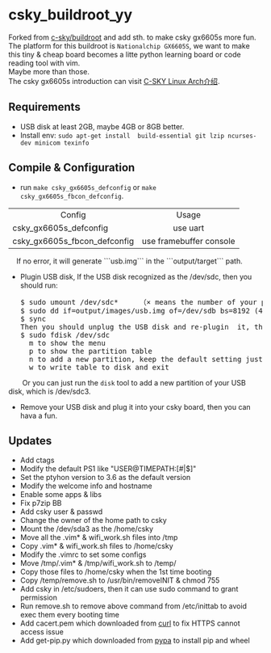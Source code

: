 # csky_buildroot_yy
Forked from [c-sky/buildroot](https://github.com/c-sky/buildroot) and add sth. to make csky gx6605s more fun.  
The platform for this buildroot is  ```Nationalchip GX6605S```, we want to make this tiny & cheap board becomes a litte python learning board or code reading tool with vim.  
Maybe more than those.  
The csky gx6605s introduction can visit [C-SKY Linux Arch介绍](https://c-sky.github.io/).

## Requirements
* USB disk at least 2GB, maybe 4GB or 8GB better.
* Install env: ```sudo apt-get install  build-essential git lzip ncurses-dev minicom texinfo```  

## Compile & Configuration
* run ```make csky_gx6605s_defconfig``` or ```make csky_gx6605s_fbcon_defconfig```.   
<table>
    <tr>
        <td align="center">Config</td>
		<td align="center">Usage</td>
    </tr>
	<tr>
        <td align="left">csky_gx6605s_defconfig</td>
		<td align="center">use uart</td>
    </tr>
	<tr>
        <td align="left">csky_gx6605s_fbcon_defconfig</td>
		<td align="center">use framebuffer console</td>
    </tr>
</table>  
&nbsp;&nbsp;&nbsp;&nbsp;If no error, it will generate ```usb.img``` in the ```output/target``` path.  

*  Plugin USB disk, If the USB disk recognized as the /dev/sdc, then you should run:
   <pre>
   $ sudo umount /dev/sdc*     （× means the number of your partitions of the USB disk）
   $ sudo dd if=output/images/usb.img of=/dev/sdb bs=8192 (4G:4096, 8G:8192, 16G:16384)
   $ sync
   Then you should unplug the USB disk and re-plugin  it, then run commands:
   $ sudo fdisk /dev/sdc
     m to show the menu
     p to show the partition table
     n to add a new partition, keep the default setting just press Enter
     w to write table to disk and exit
   </pre>
&nbsp;&nbsp;&nbsp;&nbsp;&nbsp;&nbsp;&nbsp;Or you can just run the ```disk``` tool to add a new partition of your USB disk, which is /dev/sdc3.  

* Remove your USB disk and plug it into your csky board, then you can hava a fun.


## Updates
* Add ctags   
* Modify the default PS1 like "USER@TIMEPATH:[#|$]"  
* Set the ptyhon version to 3.6 as the default version  
* Modify the welcome info and hostname  
* Enable some apps & libs  
* Fix p7zip BB  
* Add csky user & passwd  
* Change the owner of the home path to csky  
* Mount the /dev/sda3 as the /home/csky  
* Move all the .vim* & wifi_work.sh files into /tmp  
* Copy .vim* & wifi_work.sh files to /home/csky  
* Modify the .vimrc to set some configs
* Move /tmp/.vim* & /tmp/wifi_work.sh to /temp/
* Copy those files to /home/csky when the 1st time booting
* Copy /temp/remove.sh to /usr/bin/removeINIT & chmod 755
* Add csky in /etc/sudoers, then it can use sudo command to grant permission
* Run remove.sh to remove above command from /etc/inittab to avoid exec them every booting time  
* Add cacert.pem which downloaded from [curl](https://curl.haxx.se/docs/caextract.html) to fix HTTPS cannot access issue  
* Add get-pip.py which downloaded from [pypa](https://bootstrap.pypa.io/get-pip.py) to install pip and wheel
